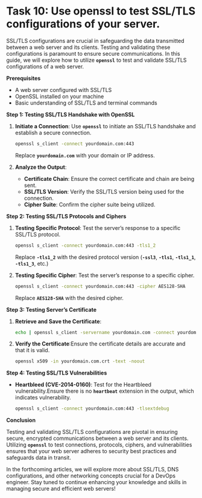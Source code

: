 # Task 10: Use openssl to test SSL/TLS configurations of your server.

SSL/TLS configurations are crucial in safeguarding the data transmitted between a web server and its clients. Testing and validating these configurations is paramount to ensure secure communications. In this guide, we will explore how to utilize **`openssl`** to test and validate SSL/TLS configurations of a web server.

**Prerequisites**

- A web server configured with SSL/TLS
- OpenSSL installed on your machine
- Basic understanding of SSL/TLS and terminal commands

**Step 1: Testing SSL/TLS Handshake with OpenSSL**

1. **Initiate a Connection**:
Use **`openssl`** to initiate an SSL/TLS handshake and establish a secure connection.
    
    ```bash
    openssl s_client -connect yourdomain.com:443
    ```
    
    Replace **`yourdomain.com`** with your domain or IP address.
    
2. **Analyze the Output**:
    - **Certificate Chain**: Ensure the correct certificate and chain are being sent.
    - **SSL/TLS Version**: Verify the SSL/TLS version being used for the connection.
    - **Cipher Suite**: Confirm the cipher suite being utilized.

**Step 2: Testing SSL/TLS Protocols and Ciphers**

1. **Testing Specific Protocol**:
Test the server’s response to a specific SSL/TLS protocol.
    
    ```bash
    openssl s_client -connect yourdomain.com:443 -tls1_2
    ```
    
    Replace **`-tls1_2`** with the desired protocol version (**`-ssl3`**, **`-tls1`**, **`-tls1_1`**, **`-tls1_3`**, etc.)
    
2. **Testing Specific Cipher**:
Test the server’s response to a specific cipher.
    
    ```bash
    openssl s_client -connect yourdomain.com:443 -cipher AES128-SHA
    ```
    
    Replace **`AES128-SHA`** with the desired cipher.
    

**Step 3: Testing Server’s Certificate**

1. **Retrieve and Save the Certificate**:
    
    ```bash
    echo | openssl s_client -servername yourdomain.com -connect yourdomain.com:443 2>/dev/null | openssl x509 -out yourdomain.com.crt
    ```
    
2. **Verify the Certificate**:Ensure the certificate details are accurate and that it is valid.
    
    ```bash
    openssl x509 -in yourdomain.com.crt -text -noout
    ```
    

**Step 4: Testing SSL/TLS Vulnerabilities**

- **Heartbleed (CVE-2014-0160)**:
Test for the Heartbleed vulnerability.Ensure there is no **`heartbeat`** extension in the output, which indicates vulnerability.
    
    ```bash
    openssl s_client -connect yourdomain.com:443 -tlsextdebug
    ```
    

**Conclusion**

Testing and validating SSL/TLS configurations are pivotal in ensuring secure, encrypted communications between a web server and its clients. Utilizing **`openssl`** to test connections, protocols, ciphers, and vulnerabilities ensures that your web server adheres to security best practices and safeguards data in transit.

In the forthcoming articles, we will explore more about SSL/TLS, DNS configurations, and other networking concepts crucial for a DevOps engineer. Stay tuned to continue enhancing your knowledge and skills in managing secure and efficient web servers!